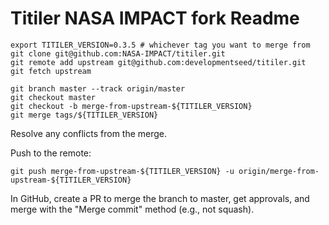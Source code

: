 # Titiler NASA IMPACT fork Readme

```
export TITILER_VERSION=0.3.5 # whichever tag you want to merge from
git clone git@github.com:NASA-IMPACT/titiler.git
git remote add upstream git@github.com:developmentseed/titiler.git
git fetch upstream
```

```
git branch master --track origin/master
git checkout master
git checkout -b merge-from-upstream-${TITILER_VERSION}
git merge tags/${TITILER_VERSION}
```

Resolve any conflicts from the merge.

Push to the remote:

```
git push merge-from-upstream-${TITILER_VERSION} -u origin/merge-from-upstream-${TITILER_VERSION}
```

In GitHub, create a PR to merge the branch to master, get approvals, and merge with the "Merge commit" method (e.g., not squash).


